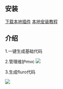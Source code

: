 ## 安装
[下载本地插件](https://github.com/lxiuyuan/flutter_mvc/raw/master/plugin/flutter_mvc.zip)
[本地安装教程](https://www.jianshu.com/p/ba154b1518ec)<br/>
## 介绍
1.一键生成基础代码

2.管理维护mvc
![](https://github.com/lxiuyuan/flutter_mvc/blob/master/plugin/plugin.gif?raw=true)

3.生成fluro代码

![](https://github.com/lxiuyuan/flutter_mvc/blob/master/plugin/plugin.gif?raw=true)
